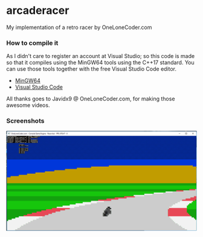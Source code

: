 # arcaderacer
My implementation of a retro racer by OneLoneCoder.com

### How to compile it

As I didn't care to register an account at Visual Studio; so this code is made so that it compiles using the 
MinGW64 tools using the C++17 standard. You can use those tools together with the free Visual Studio Code editor.

- [MinGW64](https://mingw-w64.org/doku.php)
- [Visual Studio Code](https://code.visualstudio.com/)

All thanks goes to Javidx9 @ OneLoneCoder.com, for making those awesome videos.

### Screenshots

![Screenshot](screenies/screenshot1.png "Racer game screenshot")